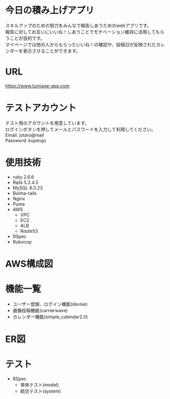 # 今日の積み上げアプリ
スキルアップのための努力をみんなで報告しあうためのwebアプリです。<br >
報告に対してお互いにいいね！しあうことでモチベーション維持に活用してもらうことが目的です。<br >
マイページでは他の人からもらったいいね！の確認や、投稿日が反映されたカレンダーを表示させることができます。
# URL
https://www.tumiage-app.com
# テストアカウント
テスト用のアカウントを用意しています。<br >
ログインボタンを押してメールとパスワードを入力して利用してください。<br >
Email: jotaro@mail<br >
Password: kujokujo
# 使用技術
- ruby 2.6.6
- Rails 5.2.4.5
- MySQL 8.0.23
- Bulma-rails
- Nginx
- Puma
- AWS
  - VPC
  - EC2
  - ALB
  - Route53
- RSpec
- Rubocop
# AWS構成図
# 機能一覧
- ユーザー登録、ログイン機能(devise)
- 画像投稿機能(carrierwave)
- カレンダー機能(simple_calendar2.0)
# ER図
# テスト
- RSpec
  - 単体テスト(model)
  - 統合テスト(system)
